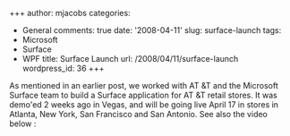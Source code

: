 +++
author: mjacobs
categories:
- General
comments: true
date: '2008-04-11'
slug: surface-launch
tags:
- Microsoft
- Surface
- WPF
title: Surface Launch
url: /2008/04/11/surface-launch
wordpress_id: 36
+++


As mentioned in an earlier post, we worked with AT &T and the Microsoft Surface team to build a Surface application for AT &T retail stores. It was demo'ed 2 weeks ago in Vegas, and will be going live April 17 in stores in Atlanta, New York, San Francisco and San Antonio. See also the video below :




